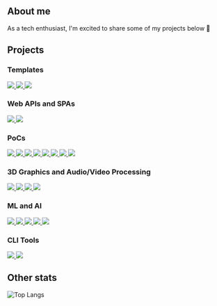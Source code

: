 ## About me

As a tech enthusiast, I'm excited to share some of my projects below 🚀

## Projects

### Templates

<a href="https://github.com/MGTheTrain/dotnet-ddd-cqrs-web-api-starter">
  <img src="https://github-readme-stats.vercel.app/api/pin/?username=MGTheTrain&repo=dotnet-ddd-cqrs-web-api-starter&theme=dark&description_lines_count=4" />
</a>
<a href="https://github.com/MGTheTrain/dotnet-ddd-web-api-starter">
  <img src="https://github-readme-stats.vercel.app/api/pin/?username=MGTheTrain&repo=dotnet-ddd-web-api-starter&theme=dark&description_lines_count=4" />
</a>
<a href="https://github.com/MGTheTrain/python-machine-learning-starter">
  <img src="https://github-readme-stats.vercel.app/api/pin/?username=MGTheTrain&repo=python-machine-learning-starter&theme=dark&description_lines_count=4" />
</a>

### Web APIs and SPAs

<a href="https://github.com/MGTheTrain/e-commerce-service">
  <img src="https://github-readme-stats.vercel.app/api/pin/?username=MGTheTrain&repo=e-commerce-service&theme=dark&description_lines_count=4" />
</a>

<a href="https://github.com/MGTheTrain/crypto-vault-service">
  <img src="https://github-readme-stats.vercel.app/api/pin/?username=MGTheTrain&repo=crypto-vault-service&theme=dark&description_lines_count=4" />
</a>

### PoCs

<a href="https://github.com/MGTheTrain/ml-ops-poc">
  <img src="https://github-readme-stats.vercel.app/api/pin/?username=MGTheTrain&repo=ml-ops-poc&theme=dark&description_lines_count=4" />
</a>
<a href="https://github.com/MGTheTrain/gitops-poc">
  <img src="https://github-readme-stats.vercel.app/api/pin/?username=MGTheTrain&repo=gitops-poc&theme=dark&description_lines_count=4" />
</a>
<a href="https://github.com/MGTheTrain/terraform-provider-mgtt">
  <img src="https://github-readme-stats.vercel.app/api/pin/?username=MGTheTrain&repo=terraform-provider-mgtt&theme=dark&description_lines_count=4" />
</a>
<a href="https://github.com/MGTheTrain/iam-with-auth0-poc">
  <img src="https://github-readme-stats.vercel.app/api/pin/?username=MGTheTrain&repo=iam-with-auth0-poc&theme=dark&description_lines_count=4" />
</a>
<a href="https://github.com/MGTheTrain/eda-with-nats-poc">
  <img src="https://github-readme-stats.vercel.app/api/pin/?username=MGTheTrain&repo=eda-with-nats-poc&theme=dark&description_lines_count=4" />
</a>
<a href="https://github.com/MGTheTrain/logging-monitoring-and-tracing-poc">
  <img src="https://github-readme-stats.vercel.app/api/pin/?username=MGTheTrain&repo=logging-monitoring-and-tracing-poc&theme=dark&description_lines_count=4" />
</a>
<a href="https://github.com/MGTheTrain/wasm-poc">
  <img src="https://github-readme-stats.vercel.app/api/pin/?username=MGTheTrain&repo=wasm-poc&theme=dark&description_lines_count=4" />
</a>
<a href="https://github.com/MGTheTrain/web3-poc">
  <img src="https://github-readme-stats.vercel.app/api/pin/?username=MGTheTrain&repo=web3-poc&theme=dark&description_lines_count=4" />
</a>

### 3D Graphics and Audio/Video Processing

<a href="https://github.com/MGTheTrain/cpp-opengl-renderer">
  <img src="https://github-readme-stats.vercel.app/api/pin/?username=MGTheTrain&repo=cpp-opengl-renderer&theme=dark&description_lines_count=4" />
</a>
<a href="https://github.com/MGTheTrain/cpp-sample-bindings">
  <img src="https://github-readme-stats.vercel.app/api/pin/?username=MGTheTrain&repo=cpp-sample-bindings&theme=dark&description_lines_count=4" />
</a>
<a href="https://github.com/MGTheTrain/swift-metal-renderer">
  <img src="https://github-readme-stats.vercel.app/api/pin/?username=MGTheTrain&repo=swift-metal-renderer&theme=dark&description_lines_count=4" />
</a>
<a href="https://github.com/MGTheTrain/swift-ar-with-reality-kit">
  <img src="https://github-readme-stats.vercel.app/api/pin/?username=MGTheTrain&repo=swift-ar-with-reality-kit&theme=dark&description_lines_count=4" />
</a>

### ML and AI

<a href="https://github.com/MGTheTrain/ai-api-experiments">
  <img src="https://github-readme-stats.vercel.app/api/pin/?username=MGTheTrain&repo=ai-api-experiments&theme=dark&description_lines_count=4" />
</a>
<a href="https://github.com/MGTheTrain/python-sample-apps-with-transformers">
  <img src="https://github-readme-stats.vercel.app/api/pin/?username=MGTheTrain&repo=python-sample-apps-with-transformers&theme=dark&description_lines_count=4" />
</a>
<a href="https://github.com/MGTheTrain/python-object-detection-with-yolo-and-opencv">
  <img src="https://github-readme-stats.vercel.app/api/pin/?username=MGTheTrain&repo=python-object-detection-with-yolo-and-opencv&theme=dark&description_lines_count=4" />
</a>
<a href="https://github.com/MGTheTrain/python-yolo-training-with-jupyter-notebooks">
  <img src="https://github-readme-stats.vercel.app/api/pin/?username=MGTheTrain&repo=python-yolo-training-with-jupyter-notebooks&theme=dark&description_lines_count=4" />
</a>
<a href="https://github.com/MGTheTrain/python-object-detection-with-ultralytics-ai-models-and-opencv">
  <img src="https://github-readme-stats.vercel.app/api/pin/?username=MGTheTrain&repo=python-object-detection-with-ultralytics-ai-models-and-opencv&theme=dark&description_lines_count=4" />
</a>

### CLI Tools

<a href="https://github.com/MGTheTrain/rust-azure-blob-storage-handler">
  <img src="https://github-readme-stats.vercel.app/api/pin/?username=MGTheTrain&repo=rust-azure-blob-storage-handler&theme=dark&description_lines_count=4" />
</a>
<a href="https://github.com/MGTheTrain/rust-aws-s3-bucket-handler">
  <img src="https://github-readme-stats.vercel.app/api/pin/?username=MGTheTrain&repo=rust-aws-s3-bucket-handler&theme=dark&description_lines_count=4" />
</a>

## Other stats

![Top Langs](https://github-readme-stats.vercel.app/api/top-langs/?username=MGTheTrain&layout=compact&theme=dark)